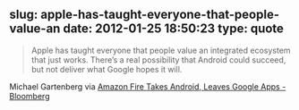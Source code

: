 slug: apple-has-taught-everyone-that-people-value-an
date: 2012-01-25 18:50:23
type: quote
---

> Apple has taught everyone that people value an integrated ecosystem that just works. There’s a real possibility that Android could succeed, but not deliver what Google hopes it will.

Michael Gartenberg via [Amazon Fire Takes Android, Leaves Google Apps - Bloomberg](http://www.bloomberg.com/news/2012-01-24/amazon-fire-takes-android-while-leaving-google-apps-behind-tech.html)
